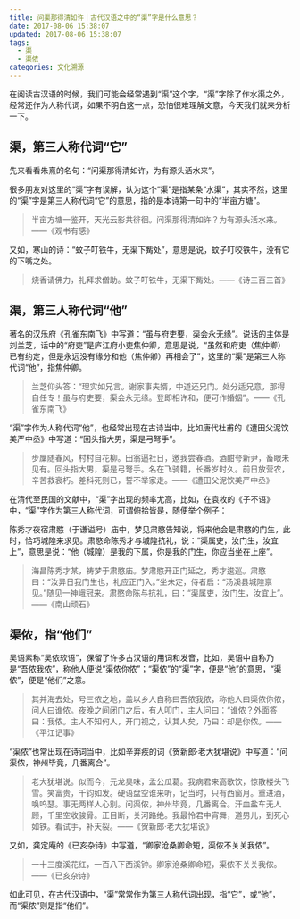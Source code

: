 ```yaml
---
title: 问渠那得清如许｜古代汉语之中的“渠”字是什么意思？
date: 2017-08-06 15:38:07
updated: 2017-08-06 15:38:07
tags:
  - 渠
  - 渠侬
categories: 文化溯源
---
```



在阅读古汉语的时候，我们可能会经常遇到“渠”这个字，“渠”字除了作水渠之外，经常还作为人称代词，如果不明白这一点，恐怕很难理解文意，今天我们就来分析一下。

## 渠，第三人称代词“它”

先来看看朱熹的名句：“问渠那得清如许，为有源头活水来”。

很多朋友对这里的“渠”字有误解，认为这个“渠”是指某条“水渠”，其实不然，这里的“渠”字是第三人称代词“它”的意思，指的是本诗第一句中的“半亩方塘”。

> 半亩方塘一鉴开，天光云影共徘徊。问渠那得清如许？为有源头活水来。——《观书有感》

又如，寒山的诗：“蚊子叮铁牛，无渠下觜处”，意思是说，蚊子叮咬铁牛，没有它的下嘴之处。

> 烧香请佛力，礼拜求僧助。蚊子叮铁牛，无渠下觜处。——《诗三百三首》

## 渠，第三人称代词“他”

著名的汉乐府《孔雀东南飞》中写道：“虽与府吏要，渠会永无缘”。说话的主体是刘兰芝，话中的“府吏”是庐江府小吏焦仲卿，意思是说，“虽然和府吏（焦仲卿）已有约定，但是永远没有缘分和他（焦仲卿）再相会了”，这里的“渠”是第三人称代词“他”，指焦仲卿。

> 兰芝仰头答：“理实如兄言。谢家事夫婿，中道还兄门。处分适兄意，那得自任专！虽与府吏要，渠会永无缘。登即相许和，便可作婚姻”。——《孔雀东南飞》

“渠”字作为人称代词“他”，也经常出现在古诗当中，比如唐代杜甫的《遭田父泥饮美严中丞》中写道：“回头指大男，渠是弓弩手”。

> 步屟随春风，村村自花柳。田翁逼社日，邀我尝春酒。酒酣夸新尹，畜眼未见有。回头指大男，渠是弓弩手。名在飞骑籍，长番岁时久。前日放营农，辛苦救衰朽。差科死则已，誓不举家走。——《遭田父泥饮美严中丞》

在清代至民国的文献中，“渠”字出现的频率尤高，比如，在袁枚的《子不语》中，“渠”字作为第三人称代词，可谓俯拾皆是，随便举个例子：

陈秀才夜宿肃愍（于谦谥号）庙中，梦见肃愍告知说，将来他会是肃愍的门生，此时，恰巧城隍来求见。肃愍命陈秀才与城隍抗礼，说：“渠属吏，汝门生，汝宜上”，意思是说：“他（城隍）是我的下属，你是我的门生，你应当坐在上座”。

> 海昌陈秀才某，祷梦于肃愍庙。梦肃愍开正门延之，秀才逡巡。肃愍曰：“汝异日我门生也，礼应正门入。”坐未定，侍者启：“汤溪县城隍禀见。”随见一神峨冠来。肃愍命陈与抗礼，曰：“渠属吏，汝门生，汝宜上”。——《南山顽石》

## 渠侬，指“他们”

吴语素称“吴侬软语”，保留了许多古汉语的用词和发音，比如，吴语中自称乃是“吾侬我侬”，称他人便说“渠侬你侬”；“渠侬”的“渠”字，便是“他”的意思，“渠侬”，便是“他们”之意。

> 其并海去处，号三侬之地，盖以乡人自称曰吾侬我侬，称他人曰渠侬你侬，问人曰谁侬。夜晚之间闭门之后，有人叩门，主人问曰：“谁侬？外面答曰：我侬。主人不知何人，开门视之，认其人矣，乃曰：却是你侬。——《平江记事》

“渠侬”也常出现在诗词当中，比如辛弃疾的词《贺新郎·老大犹堪说》中写道：“问渠侬，神州毕竟，几番离合”。

> 老大犹堪说。似而今，元龙臭味，孟公瓜葛。我病君来高歌饮，惊散楼头飞雪。笑富贵，千钧如发。硬语盘空谁来听，记当时，只有西窗月。重进酒，唤呜瑟。事无两样人心别。问渠侬，神州毕竟，几番离合。汗血盐车无人顾，千里空收骏骨。正目断，关河路绝。我最怜君中宵舞，道男儿，到死心如铁。看试手，补天裂。——《贺新郎·老大犹堪说》

又如，龚定庵的《已亥杂诗》中写道，“卿家沧桑卿命短，渠侬不关关我侬”。

> 一十三度溪花红，一百八下西溪钟。卿家沧桑卿命短，渠侬不关关我侬。——《已亥杂诗》

如此可见，在古代汉语中，“渠”常常作为第三人称代词出现，指“它”，或“他”，而“渠侬”则是指“他们”。